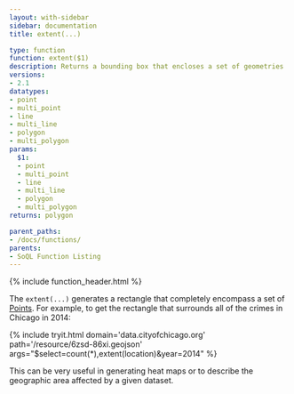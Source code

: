 ```yaml
---
layout: with-sidebar
sidebar: documentation
title: extent(...)

type: function
function: extent($1)
description: Returns a bounding box that encloses a set of geometries
versions:
- 2.1
datatypes:
- point
- multi_point
- line
- multi_line
- polygon
- multi_polygon
params:
  $1:
  - point
  - multi_point
  - line
  - multi_line
  - polygon
  - multi_polygon
returns: polygon

parent_paths: 
- /docs/functions/
parents: 
- SoQL Function Listing 
---
```


{% include function_header.html %}

The `extent(...)` generates a rectangle that completely encompass a set of [Points](/docs/datatypes/point.html). For example, to get the rectangle that surrounds all of the crimes in Chicago in 2014:

{% include tryit.html domain='data.cityofchicago.org' path='/resource/6zsd-86xi.geojson' args="$select=count(*),extent(location)&year=2014" %}

This can be very useful in generating heat maps or to describe the geographic area affected by a given dataset.
